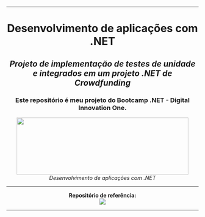 <hr/>
<div align="center">
    <h1>Desenvolvimento de aplicações com .NET</h1>
    <h2><i>Projeto de implementação de testes de unidade e integrados em um projeto .NET de Crowdfunding</i></h2>
    <h3>Este repositório é meu projeto do Bootcamp .NET - Digital Innovation One.</h3>
    <img src="https://hermes.digitalinnovation.one/site/images/logo-footer.png" width="450" height="150">
    <i>Desenvolvimento de aplicações com .NET</i>
 </div>    
<hr/>
<div align="center">
    <b>Repositório de referência:</b><br>
    <a href="https://github.com/elizarp/dotnet-vaquinha-tests"><img src="https://img.icons8.com/ios-filled/50/000000/github.png"/></a>
    <hr/>
</div>

